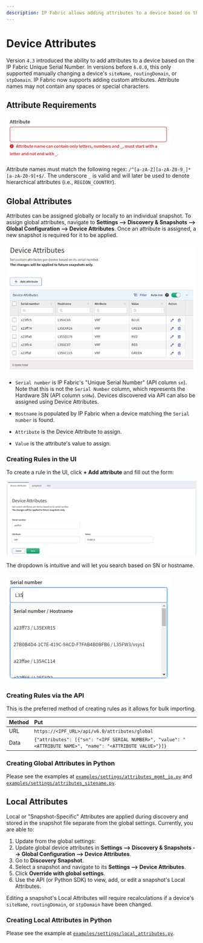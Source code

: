 ```yaml
---
description: IP Fabric allows adding attributes to a device based on the IP Fabric Unique Serial Number.
---
```


# Device Attributes

Version `4.3` introduced the ability to add attributes to a device based on the IP
Fabric Unique Serial Number. In versions before `6.0.0`, this only supported
manually changing a device's `siteName`, `routingDomain`, or `stpDomain`. IP Fabric
now supports adding custom attributes. Attribute names may not contain any
spaces or special characters.

## Attribute Requirements

![Attribute field warning](device_attributes/device_attributes_warning.png)

Attribute names must match the following regex:
`/^[a-zA-Z][a-zA-Z0-9_]*[a-zA-Z0-9]+$/`. The underscore `_` is valid and will
later be used to denote hierarchical attributes (i.e., `REGION_COUNTRY`).

## Global Attributes

Attributes can be assigned globally or locally to an individual snapshot. To
assign global attributes, navigate to **Settings --> Discovery & Snapshots -->
Global Configuration --> Device Attributes**. Once an attribute is assigned, a
new snapshot is required for it to be applied.

![Device Attributes table](device_attributes/device_attributes.png)

- `Serial number` is IP Fabric's "Unique Serial Number" (API column
  `sn`). Note that this is not the `Serial Number` column, which represents the
  Hardware SN (API column `snHw`). Devices discovered via API can also be
  assigned using Device Attributes.

- `Hostname` is populated by IP Fabric when a device matching the `Serial
  number` is found.

- `Attribute` is the Device Attribute to assign.

- `Value` is the attribute's value to assign.

### Creating Rules in the UI

To create a rule in the UI, click **+ Add attribute** and fill out the form:

![Device Attributes - create rule](device_attributes/device_attributes_rules.png)

The dropdown is intuitive and will let you search based on SN or hostname.

![Device Attributes - dropdown](device_attributes/device_attributes_dropdown.png)

### Creating Rules via the API

This is the preferred method of creating rules as it allows for bulk importing.

| Method | Put                                                                                                         |
| :----- | :---------------------------------------------------------------------------------------------------------- |
| URL    | `https://<IPF_URL>/api/v6.0/attributes/global`                                                              |
| Data   | `{"attributes": [{"sn": "<IPF SERIAL NUMBER>", "value": "<ATTRIBUTE NAME>", "name": "<ATTRIBUTE VALUE>"}]}` |

### Creating Global Attributes in Python

Please see the examples at
[`examples/settings/attributes_mgmt_ip.py`](https://gitlab.com/ip-fabric/integrations/python-ipfabric/-/blob/develop/examples/settings/attributes_mgmt_ip.py)
and
[`examples/settings/attributes_sitename.py`](https://gitlab.com/ip-fabric/integrations/python-ipfabric/-/blob/develop/examples/settings/attributes_sitename.py).

## Local Attributes

Local or "Snapshot-Specific" Attributes are applied during discovery and stored
in the snapshot file separate from the global settings. Currently, you are able
to:

1. Update from the global settings:
  1. Update global device attributes in **Settings --> Discovery & Snapshots --> Global Configuration --> Device Attributes**.
  2. Go to **Discovery Snapshot**.
  3. Select a snapshot and navigate to its **Settings --> Device Attributes**.
  4. Click **Override with global settings**.
2. Use the API (or Python SDK) to view, add, or edit a snapshot's Local Attributes.

Editing a snapshot's Local Attributes will require recalculations if a device's `siteName`,
`routingDomain`, or `stpDomain` have been changed.

### Creating Local Attributes in Python

Please see the example at
[`examples/settings/local_attributes.py`](https://gitlab.com/ip-fabric/integrations/python-ipfabric/-/blob/develop/examples/settings/local_attributes.py).
